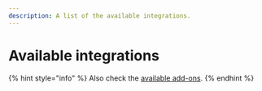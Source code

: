 ```yaml
---
description: A list of the available integrations.
---
```


# Available integrations

{% hint style="info" %}
Also check the [available add-ons](./stackpacks/add-ons).
{% endhint %}
